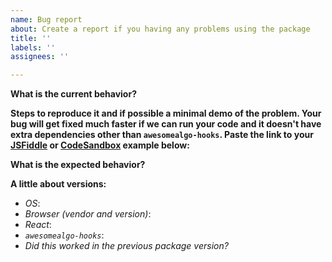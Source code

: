```yaml
---
name: Bug report
about: Create a report if you having any problems using the package
title: ''
labels: ''
assignees: ''

---
```


**What is the current behavior?**

**Steps to reproduce it and if possible a minimal demo of the problem. Your bug will get fixed much faster if we can run your code and it doesn't have extra dependencies other than `awesomealgo-hooks`. Paste the link to your [JSFiddle](https://jsfiddle.net) or [CodeSandbox](https://codesandbox.io) example below:**

**What is the expected behavior?**

**A little about versions:**
- _OS_:
- _Browser (vendor and version)_:
- _React_:
- _`awesomealgo-hooks`_:
- _Did this worked in the previous package version?_
